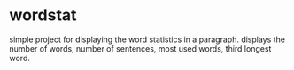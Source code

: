 # wordstat

simple project for displaying the word statistics in a paragraph.
displays the number of words, number of sentences, most used words, third longest word.
